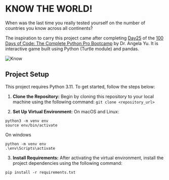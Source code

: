 # KNOW THE WORLD!

When was the last time you really tested yourself on the number of countries you know across all continents?

The inspiration to carry this project came after completing [Day25](https://github.com/Nekembe-Boris/100-Days-of-Code-Projects/tree/main/Day25) of the [100 Days of Code: The Complete Python Pro Bootcamp](https://www.udemy.com/course/100-days-of-code/) by Dr. Angela Yu. It is interactive game built using Python (Turtle module) and pandas.

![Know](https://github.com/Nekembe-Boris/user-content/blob/main/Know%20the%20world/project1.gif)

## Project Setup

This project requires Python 3.11. To get started, follow the steps below:

1. **Clone the Repository:** Begin by cloning this repository to your local machine using the following command:
   ```git clone <repository_url>```

3. **Set Up Virtual Environment:**
On macOS and Linux:
```
python3 -m venv env
source env/bin/activate
```
On windows
```
python -m venv env
.\env\Scripts\activate
```

3. **Install Requirements:**
After activating the virtual environment, install the project dependencies using the following command:
```
pip install -r requirements.txt
```
